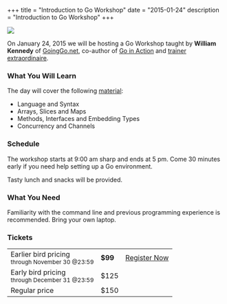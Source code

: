 +++
title = "Introduction to Go Workshop"
date = "2015-01-24"
description = "Introduction to Go Workshop"
+++

<img src="/assets/images/william.png" class="right">

On January 24, 2015 we will be hosting a Go Workshop taught by **William Kennedy** of [GoingGo.net](http://www.goinggo.net/), co-author of [Go in Action](http://manning.com/ketelsen/) and [trainer extraordinaire](http://www.ardanlabs.com/).

### What You Will Learn

The day will cover the following [material](https://github.com/ArdanStudios/gotraining):

* Language and Syntax
* Arrays, Slices and Maps
* Methods, Interfaces and Embedding Types
* Concurrency and Channels

### Schedule

The workshop starts at 9:00 am sharp and ends at 5 pm. Come 30 minutes early if you need help setting up a Go environment. 

Tasty lunch and snacks will be provided.

### What You Need

Familiarity with the command line and previous programming experience is recommended. Bring your own laptop.

### Tickets

<table cellpadding="4">
<tr>
    <td>Earlier bird pricing&nbsp;&nbsp;<br><small>through November 30 @23:59</small></td>
    <td><strong>$99</strong></td>
    <td><a href="https://www.eventbrite.ca/e/introduction-to-go-workshop-tickets-14428260315" class="button">Register Now</a></td>
</tr>
<tr>
    <td>Early bird pricing<br><small>through December 31 @23:59</small></td>
    <td>$125</td>
</tr>
<tr>
    <td>Regular price</td>
    <td>$150</td>
</tr>
</table>



[register]: https://www.eventbrite.ca/e/introduction-to-go-workshop-tickets-14428260315
[plus]: https://plus.google.com/events/cc7og2dmu7ccqak7kkfsmus3pgc?authkey=CJeJ1rjv2JezpAE

[goinggo]: http://www.goinggo.net/
